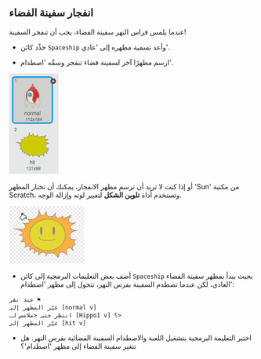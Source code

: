 ## انفجار سفينة الفضاء

عندما يلمس فراس النهر سفينة الفضاء، يجب أن تنفجر السفينة!

+ حدِّد كائن `Spaceship` وأعد تسمية مظهره إلى 'عادي'.

+ ارسم مظهرًا آخر لسفينة فضاء تنفجر وسمِّه 'اصطدام'.

![لقطة الشاشة](images/invaders-spaceship-costumes.png)

أو إذا كنت لا تريد أن ترسم مظهر الانفجار، يمكنك أن تختار المظهر 'Sun' من مكتبة Scratch، وتستخدم أداة **تلوين الشكل** لتغيير لونه وإزالة الوجه.

![لقطة الشاشة](images/invaders-sun.png)

+ أضف بعض التعليمات البرمجية إلى كائن `Spaceship` بحيث يبدأ بمظهر سفينة الفضاء العادي، لكن عندما تصطدم السفينة بفرس النهر، تتحول إلى مظهر 'اصطدام':

```blocks
عند نقر ⚑
غيّر المظهر إلى [normal v]
انتظر حتى <ملامس لـ [Hippo1 v] ؟>
غيّر المظهر إلى [hit v]
```

+ اختبر التعليمة البرمجية بتشغيل اللعبة والاصطدام السفينة الفضائية بفرس النهر. هل تتغير سفينة الفضاء إلى مظهر 'اصطدام'؟